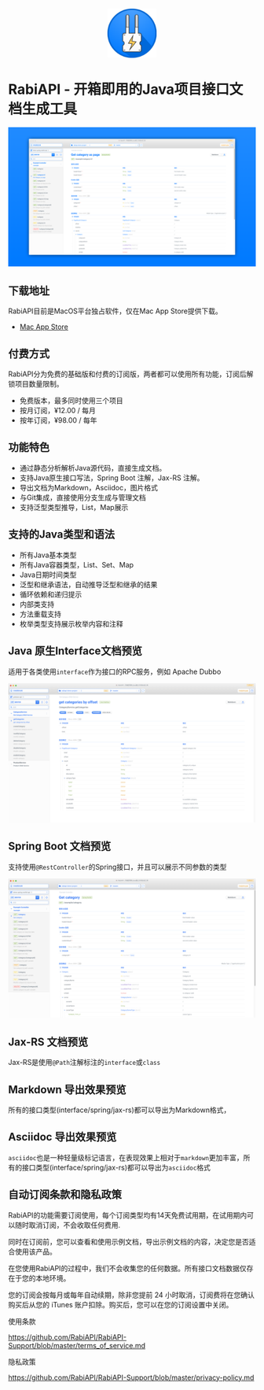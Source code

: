 
<p align='center'><img width="100" height="100" src="/previews/icon.png"></p>

# RabiAPI - 开箱即用的Java项目接口文档生成工具

<p align='center'><img src="/previews/home.png"></p>

## 下载地址

RabiAPI目前是MacOS平台独占软件，仅在Mac App Store提供下载。

* [Mac App Store](https://apps.apple.com/cn/app/id1524200727)

## 付费方式

RabiAPI分为免费的基础版和付费的订阅版，两者都可以使用所有功能，订阅后解锁项目数量限制。

* 免费版本，最多同时使用三个项目
* 按月订阅，¥12.00 / 每月
* 按年订阅，¥98.00 / 每年

## 功能特色

* 通过静态分析解析Java源代码，直接生成文档。
* 支持Java原生接口写法，Spring Boot 注解，Jax-RS 注解。
* 导出文档为Markdown，Asciidoc，图片格式
* 与Git集成，直接使用分支生成与管理文档
* 支持泛型类型推导，List，Map展示

## 支持的Java类型和语法

* 所有Java基本类型
* 所有Java容器类型，List、Set、Map
* Java日期时间类型
* 泛型和继承语法，自动推导泛型和继承的结果
* 循环依赖和递归提示
* 内部类支持
* 方法重载支持
* 枚举类型支持展示枚举内容和注释

## Java 原生Interface文档预览

适用于各类使用`interface`作为接口的RPC服务，例如 Apache Dubbo

<p align='center'><img src="/previews/java_interface.png"></p>

## Spring Boot 文档预览

支持使用`@RestController`的Spring接口，并且可以展示不同参数的类型

<p align='center'><img src="/previews/spring_boot.png"></p>

## Jax-RS 文档预览

Jax-RS是使用`@Path`注解标注的`interface`或`class`

## Markdown 导出效果预览

所有的接口类型(interface/spring/jax-rs)都可以导出为Markdown格式，

## Asciidoc 导出效果预览

`asciidoc`也是一种轻量级标记语言，在表现效果上相对于`markdown`更加丰富，所有的接口类型(interface/spring/jax-rs)都可以导出为`asciidoc`格式

## 自动订阅条款和隐私政策

RabiAPI的功能需要订阅使用，每个订阅类型均有14天免费试用期，在试用期内可以随时取消订阅，不会收取任何费用.

同时在订阅前，您可以查看和使用示例文档，导出示例文档的内容，决定您是否适合使用该产品。

在您使用RabiAPI的过程中，我们不会收集您的任何数据。所有接口文档数据仅存在于您的本地环境。

您的订阅会按每月或每年自动续期，除非您提前 24 小时取消，订阅费将在您确认购买后从您的 iTunes 账户扣除。购买后，您可以在您的订阅设置中关闭。

使用条款

https://github.com/RabiAPI/RabiAPI-Support/blob/master/terms_of_service.md

隐私政策

https://github.com/RabiAPI/RabiAPI-Support/blob/master/privacy-policy.md
